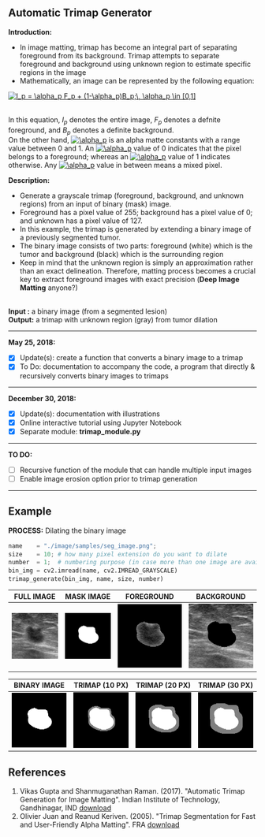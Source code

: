 ## Automatic Trimap Generator ##

<b>Introduction: </b> 
<ul>
<li/>In image matting, trimap has become an integral part of separating foreground from its background. Trimap attempts to separate foreground and background using unknown region to estimate specific regions in the image
<li/> Mathematically, an image can be represented by the following equation:
</ul>

<a href="https://www.codecogs.com/eqnedit.php?latex=I_p&space;=&space;\alpha_p&space;F_p&space;&plus;&space;(1-\alpha_p)B_p;\,&space;\alpha_p&space;\in&space;[0,1]" target="_blank"><img src="https://latex.codecogs.com/gif.latex?I_p&space;=&space;\alpha_p&space;F_p&space;&plus;&space;(1-\alpha_p)B_p;\,&space;\alpha_p&space;\in&space;[0,1]" title="I_p = \alpha_p F_p + (1-\alpha_p)B_p;\, \alpha_p \in [0,1]" /></a>

<br />
In this equation, <i>I<sub>p</sub></i> denotes the entire image, <i>F<sub>p</sub></i> denotes a defnite foreground, and <i>B<sub>p</sub></i> denotes a definite background. <br/> 
On the other hand, <a href="https://www.codecogs.com/eqnedit.php?latex=\alpha_p" target="_blank"><img src="https://latex.codecogs.com/gif.latex?\alpha_p" title="\alpha_p" /></a> is an alpha matte constants with a range value between 0 and 1. An <a href="https://www.codecogs.com/eqnedit.php?latex=\alpha_p" target="_blank"><img src="https://latex.codecogs.com/gif.latex?\alpha_p" title="\alpha_p" /></a> value of 0 indicates that the pixel belongs to a foreground; whereas an <a href="https://www.codecogs.com/eqnedit.php?latex=\alpha_p" target="_blank"><img src="https://latex.codecogs.com/gif.latex?\alpha_p" title="\alpha_p" /></a> value of 1 indicates otherwise. Any <a href="https://www.codecogs.com/eqnedit.php?latex=\alpha_p" target="_blank"><img src="https://latex.codecogs.com/gif.latex?\alpha_p" title="\alpha_p" /></a> value in between means a mixed pixel. 

<b>Description: </b> 
<ul>
<li/>Generate a grayscale trimap (foreground, background, and unknown regions) from an input of binary (mask) image.
<li/>Foreground has a pixel value of 255; background has a pixel value of 0; and unknown has a pixel value of 127.
<li/>In this example, the trimap is generated by extending a binary image of a previously segmented tumor. 
<li/>The binary image consists of two parts: foreground (white) which is the tumor and background (black) which is the surrounding region
<li/>Keep in mind that the unknown region is simply an approximation rather than an exact delineation. Therefore, matting process becomes a crucial key to extract foreground images with exact precision (<b>Deep Image Matting</b> anyone?)
</ul>
<br /><b>Input :</b> a binary image (from a segmented lesion)
<br /><b>Output:</b> a trimap with unknown region (gray) from tumor dilation
<hr />
<b>May 25, 2018: </b> <br/>

- [x] Update(s): create a function that converts a binary image to a trimap
- [x] To Do: documentation to accompany the code, a program that directly & recursively converts binary images to trimaps 
---
<b>December 30, 2018: </b> <br/>

- [x] Update(s): documentation with illustrations
- [x] Online interactive tutorial using Jupyter Notebook
- [x] Separate module: **trimap_module.py**

---
<b> TO DO: </b> <br/>
- [ ] Recursive function of the module that can handle multiple input images
- [ ] Enable image erosion option prior to trimap generation

---
## Example ##

**PROCESS:** Dilating the binary image <br/>
```python
name    = "./image/samples/seg_image.png";
size    = 10; # how many pixel extension do you want to dilate
number  = 1;  # numbering purpose (in case more than one image are available)
bin_img = cv2.imread(name, cv2.IMREAD_GRAYSCALE)
trimap_generate(bin_img, name, size, number)
```
|**FULL IMAGE**| **MASK IMAGE**|**FOREGROUND**| **BACKGROUND**|
|:----------:|:----------:|:----------:|:----------:|
|![alt text](./images/examples/full_img.png)| ![alt text](./images/examples/seg_img.png) |  ![alt text](./images/examples/fg_img.png) | ![alt text](./images/examples/bg_img.png) 

|**BINARY IMAGE**|**TRIMAP (10 PX)**|**TRIMAP (20 PX)**|**TRIMAP (30 PX)**|
|:----------:|:----------:|:----------:|:----------:|
|![alt text](./images/examples/seg_img.png)|![alt text](./images/examples/trimap.png)|![alt text](./images/examples/trimap_20.png)|![alt text](./images/examples/trimap_30.png)| 

## References ##
1. Vikas Gupta and Shanmuganathan Raman. (2017). "Automatic Trimap Generation for Image Matting". Indian Institute of Technology, Gandhinagar, IND [download](https://arxiv.org/pdf/1707.00333.pdf)
2. Olivier Juan and Reanud Keriven. (2005). "Trimap Segmentation for Fast and User-Friendly Alpha Matting". FRA [download](http://imagine.enpc.fr/publications/papers/05vlsm_c.pdf)
